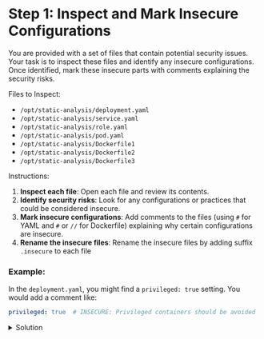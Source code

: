 # Step 1: Inspect and Mark Insecure Configurations

You are provided with a set of files that contain potential security issues. Your task is to inspect these files and identify any insecure configurations. Once identified, mark these insecure parts with comments explaining the security risks.

Files to Inspect:
- `/opt/static-analysis/deployment.yaml`
- `/opt/static-analysis/service.yaml`
- `/opt/static-analysis/role.yaml`
- `/opt/static-analysis/pod.yaml`
- `/opt/static-analysis/Dockerfile1`
- `/opt/static-analysis/Dockerfile2`
- `/opt/static-analysis/Dockerfile3`

Instructions:
1. **Inspect each file**: Open each file and review its contents.
2. **Identify security risks**: Look for any configurations or practices that could be considered insecure.
3. **Mark insecure configurations**: Add comments to the files (using `#` for YAML and `#` or `//` for Dockerfile) explaining why certain configurations are insecure.
4. **Rename the insecure files**: Rename the insecure files by adding suffix `.insecure` to each file

### Example:
In the `deployment.yaml`, you might find a `privileged: true` setting. You would add a comment like:
```yaml
privileged: true  # INSECURE: Privileged containers should be avoided
```

<details>
  <summary>Solution</summary>

List of insecure manifests:
- `/opt/static-analysis/deployment.yaml`

    ```yaml
    apiVersion: apps/v1
    kind: Deployment
    metadata:
      name: insecure-deployment
    spec:
      replicas: 2
      selector:
        matchLabels:
          app: insecure-app
      template:
        metadata:
          labels:
            app: insecure-app
        spec:
          containers:
          - name: insecure-container
            image: nginx:latest
            ports:
            - containerPort: 80
            securityContext:
              privileged: true   # INSECURE: Privileged containers should be avoided
              capabilities:
                add: ["ALL"]     # INSECURE: Adding all capabilities is unnecessary and insecure
              readOnlyRootFilesystem: false # INSECURE: Root filesystem should be read-only
    ```
- `/opt/static-analysis/role.yaml`

    ```yaml
    apiVersion: rbac.authorization.k8s.io/v1
    kind: Role
    metadata:
      name: insecure-role
      namespace: default
    rules:
    - apiGroups: [""]
      resources: ["pods", "secrets"]
      verbs: ["get", "list", "create", "delete"]  # INSECURE: Role has too many privileges, especially 'delete' on secrets
    ```
- `/opt/static-analysis/pod.yaml`
    ```yaml
    apiVersion: v1
    kind: Pod
    metadata:
      name: insecure-pod
    spec:
      containers:
      - name: insecure-container
        image: ubuntu:latest
        command: ["sh", "-c", "apt-get update && apt-get install -y netcat && nc -l -p 8080"]
        securityContext:
          runAsUser: 0   # INSECURE: Running as root user should be avoided
          runAsGroup: 0  # INSECURE: Running as root group should be avoided
          allowPrivilegeEscalation: true  # INSECURE: Privilege escalation should be disallowed
    ```

- `/opt/static-analysis/Dockerfile1`
    ```
    FROM ubuntu:latest

    # INSECURE: Always use a specific version of the base image, not 'latest'
    RUN apt-get update && apt-get install -y sudo vim netcat

    # INSECURE: Avoid installing unnecessary packages like sudo and vim in containers
    USER root  # INSECURE: Running as root should be avoided in Docker containers

    CMD ["bash"]
    ```

- `/opt/static-analysis/Dockerfile1`
    ```
    # INSECURE: Using an outdated and unsupported base image increases security risks.
    FROM ubuntu:14.04

    # INSECURE: Avoid installing unnecessary packages like sudo.
    # INSECURE: Always use the least privilege principle and avoid running as root.
    RUN apt-get update && apt-get install -y wget curl sudo

    COPY . /app

    WORKDIR /app

    # INSECURE: Running as the root user inside containers should be avoided.
    USER root

    CMD ["./run-app.sh"]
    ```

</details>